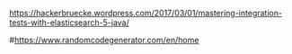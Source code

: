 https://hackerbruecke.wordpress.com/2017/03/01/mastering-integration-tests-with-elasticsearch-5-java/

#https://www.randomcodegenerator.com/en/home
